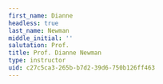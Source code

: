 ```yaml
---
first_name: Dianne
headless: true
last_name: Newman
middle_initial: ''
salutation: Prof.
title: Prof. Dianne Newman
type: instructor
uid: c27c5ca3-265b-b7d2-39d6-750b126ff463
---
```

